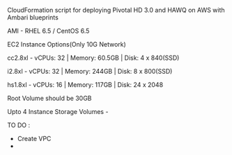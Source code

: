 CloudFormation script for deploying Pivotal HD 3.0 and HAWQ on AWS with Ambari blueprints

AMI - RHEL 6.5 / CentOS 6.5

EC2 Instance Options(Only 10G Network)

cc2.8xl - vCPUs: 32 | Memory: 60.5GB | Disk: 4 x 840(SSD)

i2.8xl -  vCPUs: 32 | Memory: 244GB | Disk: 8 x 800(SSD)

hs1.8xl - vCPUs: 16 | Memory: 117GB | Disk: 24 x 2048

Root Volume should be 30GB

Upto 4 Instance Storage Volumes - 

TO DO :
- Create VPC
- 
